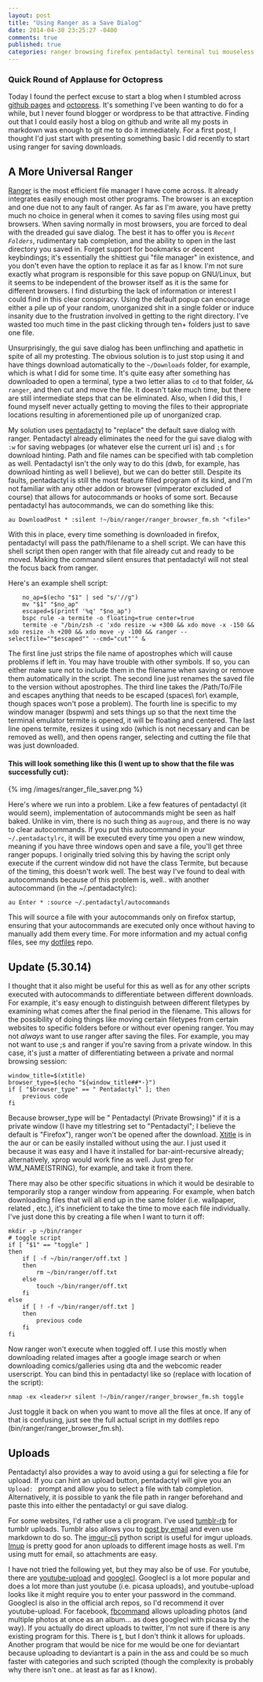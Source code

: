 ```yaml
---
layout: post
title: "Using Ranger as a Save Dialog"
date: 2014-04-30 23:25:27 -0400
comments: true
published: true
categories: ranger browsing firefox pentadactyl terminal tui mouseless linux downloads uploads
---
```


### Quick Round of Applause for Octopress
Today I found the perfect excuse to start a blog when I stumbled across [github pages][1] and [octopress][2]. It's something I've been wanting to do for a while, but I never found blogger or wordpress to be that attractive. Finding out that I could easily host a blog on github and write all my posts in markdown was enough to git me to do it immediately. For a first post, I thought I'd just start with presenting something basic I did recently to start using ranger for saving downloads.

## A More Universal Ranger
[Ranger][3] is the most efficient file manager I have come across. It already integrates easily enough most other programs. The browser is an exception and one due not to any fault of ranger. As far as I'm aware, you have pretty much no choice in general when it comes to saving files using most gui browsers. When saving normally in most browsers, you are forced to deal with the dreaded gui save dialog. The best it has to offer you is *`Recent Folders`*, rudimentary tab completion, and the ability to open in the last directory you saved in. Forget support for bookmarks or decent keybindings; it's essentially the shittiest gui "file manager" in existence, and you don't even have the option to replace it as far as I know. I'm not sure exactly what program is responsible for this save popup on GNU/Linux, but it seems to be independent of the browser itself as it is the same for different browsers. I find disturbing the lack of information or interest I could find in this clear conspiracy. Using the default popup can encourage either a pile up of your random, unorganized shit in a single folder or induce insanity due to the frustration involved in getting to the right directory. I've wasted too much time in the past clicking through ten+ folders just to save one file.

Unsurprisingly, the gui save dialog has been unflinching and apathetic in spite of all my protesting. The obvious solution is to just stop using it and have things download automatically to the `~/Downloads` folder, for example, which is what I did for some time. It's quite easy after something has downloaded to open a terminal, type a two letter alias to `cd` to that folder, `&& ranger`, and then cut and move the file. It doesn't take much time, but there are still intermediate steps that can be eliminated. Also, when I did this, I found myself never actually getting to moving the files to their appropriate locations resulting in aforementioned pile up of unorganized crap.

My solution uses [pentadactyl][4] to "replace" the default save dialog with ranger. Pentadactyl already eliminates the need for the gui save dialog with `:w` for saving webpages (or whatever else the current url is) and `;s` for download hinting. Path and file names can be specified with tab completion as well. Pentadactyl isn't the only way to do this (dwb, for example, has download hinting as well I believe), but we can do better still. Despite its faults, pentadactyl is still the most feature filled program of its kind, and I'm not familiar with any other addon or browser (vimperator excluded of course) that allows for autocommands or hooks of some sort. Because pentadactyl has autocommands, we can do something like this:

    au DownloadPost * :silent !~/bin/ranger/ranger_browser_fm.sh "<file>"

With this in place, every time something is downloaded in firefox, pentadactyl will pass the path/filename to a shell script. We can have this shell script then open ranger with that file already cut and ready to be moved. Making the command silent ensures that pentadactyl will not steal the focus back from ranger.

Here's an example shell script:
```
	no_ap=$(echo "$1" | sed "s/'//g")
	mv "$1" "$no_ap"
	escaped=$(printf '%q' "$no_ap")
	bspc rule -a termite -o floating=true center=true
	termite -e "/bin/zsh -c 'xdo resize -w +300 && xdo move -x -150 && xdo resize -h +200 && xdo move -y -100 && ranger --selectfile=""$escaped"" --cmd="cut"'" &
```

The first line just strips the file name of apostrophes which will cause problems if left in. You may have trouble with other symbols. If so, you can either make sure not to include them in the filename when saving or remove them automatically in the script. The second line just renames the saved file to the version without apostrophes. The third line takes the /Path/To/File and escapes anything that needs to be escaped (spaces\ for\ example, though spaces won't pose a problem). The fourth line is specific to my window manager (bspwm) and sets things up so that the next time the terminal emulator termite is opened, it will be floating and centered. The last line opens termite, resizes it using xdo (which is not necessary and can be removed as well), and then opens ranger, selecting and cutting the file that was just downloaded.

#### This will look something like this (I went up to show that the file was successfully cut):
{% img /images/ranger_file_saver.png %}

Here's where we run into a problem. Like a few features of pentadactyl (it would seem), implementation of autocommands might be seen as half baked. Unlike in vim, there is no such thing as `augroup`, and there is no way to clear autocommands. If you put this autocommand in your `~/.pentadactylrc`, it will be executed every time you open a new window, meaning if you have three windows open and save a file, you'll get three ranger popups. I originally tried solving this by having the script only execute if the current window did not have the class Termite, but because of the timing, this doesn't work well. The best way I've found to deal with autocommands because of this problem is, well.. with another autocommand (in the ~/.pentadactylrc):

	au Enter * :source ~/.pentadactyl/autocommands

This will source a file with your autocommands only on firefox startup, ensuring that your autocommands are executed only once without having to manually add them every time. For more information and my actual config files, see my [dotfiles][5] repo.

## Update (5.30.14) 
I thought that it also might be useful for this as well as for any other scripts executed with autocommands to differentiate between different downloads. For example, it's easy enough to distinguish between different filetypes by examining what comes after the final period in the filename. This allows for the possibility of doing things like moving certain filetypes from certain websites to specific folders before or without ever opening ranger. You may not _always_ want to use ranger after saving the files. For example, you may not want to use ;s and ranger if you're saving from a private window. In this case, it's just a matter of differentiating between a private and normal browsing session:

	window_title=$(xtitle)
	browser_type=$(echo "${window_title##*-}")
	if [ "$browser_type" == " Pentadactyl" ]; then
		previous code
	fi

Because browser_type will be " Pentadactyl (Private Browsing)" if it is a private window (I have my titlestring set to "Pentadactyl"; I believe the default is "Firefox"), ranger won't be opened after the download. [Xtitle][6] is in the aur or can be easily installed without using the aur. I just used it because it was easy and I have it installed for bar-aint-recursive already; alternatively, xprop would work fine as well. Just grep for WM_NAME(STRING), for example, and take it from there.

There may also be other specific situations in which it would be desirable to temporarily stop a ranger window from appearing. For example, when batch downloading files that will all end up in the same folder (i.e. wallpaper, related , etc.), it's inneficient to take the time to move each file individually. I've just done this by creating a file when I want to turn it off:

	mkdir -p ~/bin/ranger
	# toggle script
	if [ "$1" == "toggle" ]
	then
		if [ -f ~/bin/ranger/off.txt ]
		then
			rm ~/bin/ranger/off.txt
		else
			touch ~/bin/ranger/off.txt
		fi
	else
		if [ ! -f ~/bin/ranger/off.txt ]
		then
			previous code 
		fi
	fi

Now ranger won't execute when toggled off. I use this mostly when downloading related images after a google image search or when downloading comics/galleries using dta and the webcomic reader userscript. You can bind this in pentadactyl like so (replace with location of the script):

	nmap -ex <leader>r silent !~/bin/ranger/ranger_browser_fm.sh toggle

Just toggle it back on when you want to move all the files at once. If any of that is confusing, just see the full actual script in my dotfiles repo (bin/ranger/ranger_browser_fm.sh).

## Uploads
Pentadactyl also provides a way to avoid using a gui for selecting a file for upload. If you can hint an upload button, pentadactyl will give you an `Upload: ` prompt and allow you to select a file with tab completion. Alternatively, it is possible to yank the file path in ranger beforehand and paste this into either the pentadactyl or gui save dialog.

For some websites, I'd rather use a cli program. I've used [tumblr-rb][7] for tumblr uploads. Tumblr also allows you to [post by email][8] and even use markdown to do so. The [imgur-cli][9] python script is useful for imgur uploads. [Imup][10] is pretty good for anon uploads to different image hosts as well. I'm using mutt for email, so attachments are easy.

I have not tried the following yet, but they may also be of use. For youtube, there are [youtube-upload][11] and [googlecl][12]. Googlecl is a lot more popular and does a lot more than just youtube (i.e. picasa uploads), and youtube-upload looks like it might require you to enter your password in the command. Googlecl is also in the official arch repos, so I'd recommend it over youtube-upload. For facebook, [fbcommand][13] allows uploading photos (and multiple photos at once as an album... as does googlecl with picasa by the way). If you actually do direct uploads to twitter, I'm not sure if there is any existing program for this. There is [t][14], but I don't think it allows for uploads. Another program that would be nice for me would be one for deviantart because uploading to deviantart is a pain in the ass and could be so much faster with categories and such scripted (though the complexity is probably why there isn't one.. at least as far as I know).

[1]: https://pages.github.com/
[2]: http://octopress.org/
[3]: https://github.com/hut/ranger
[4]: http://5digits.org/pentadactyl/
[5]: https://github.com/angelic-sedition/dotfiles
[6]: https://github.com/baskerville/xtitle
[7]: https://github.com/mwunsch/tumblr
[8]: https://www.tumblr.com/docs/en/posting
[9]: https://code.google.com/p/imgur-cli/
[10]: https://github.com/Profpatsch/imup
[11]: https://code.google.com/p/youtube-upload/
[12]: https://code.google.com/p/googlecl/
[13]: https://github.com/dtompkins/fbcmd
[14]: https://github.com/sferik/t
